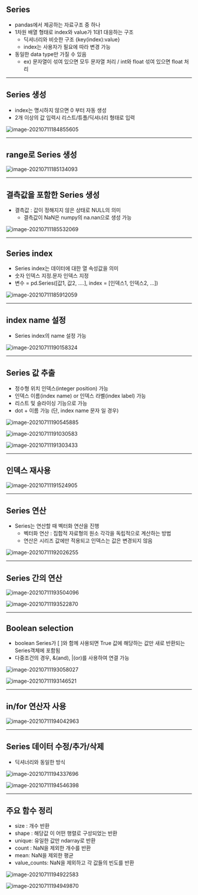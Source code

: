 ## Series

- pandas에서 제공하는 자료구조 중 하나
- 1차원 배열 형태로 index와  value가 1대1 대응하는 구조
  - 딕셔너리와 비슷한 구조 {key(index):value}
  - index는 사용자가 필요에 따라 변경 가능
- 동일한 data type만 가질 수 있음
  - ex) 문자열이 섞여 있으면 모두 문자열 처리 / int와 float 섞여 있으면 float 처리

---



## Series 생성

- index는 명시하지 않으면 0 부터 자동 생성
- 2개 이상의 값 입력시 리스트/튜플/딕셔너리 형태로 입력

![image-20210711184855605](picture/image-20210711184855605.png)

----



## range로 Series 생성



![image-20210711185134093](picture\image-20210711185134093.png)

---



## 결측값을 포함한 Series 생성

- 결측값 : 값이 정해지지 않은 상태로 NULL의 의미
  - 결측값이 NaN은 numpy의 na.nan으로 생성 가능

![image-20210711185532069](picture\image-20210711185532069.png)

---



## Series index

- Series index는 데이터에 대한 열 속성값을 의미
- 숫자 인덱스 지정.문자 인덱스 지정
- 변수 = pd.Series([값1, 값2, ....], index = [인덱스1, 인덱스2, ...])

![image-20210711185912059](picture\image-20210711185912059.png)

---

## index name 설정

- Series index의 name 설정 가능

![image-20210711190158324](picture\image-20210711190120677.png)

---



## Series 값 추출

- 정수형 위치 인덱스(integer position) 가능
- 인덱스 이름(index name) or 인덱스 라벨(index label) 가능
- 리스트 및 슬라이싱 기능으로 가능
- dot + 이름 가능 (단, index name 문자 일 경우)

![image-20210711190545885](picture/image-20210711190545885.png)



![image-20210711191030583](picture/image-20210711191030583.png)

![image-20210711191303433](../../../AppData/Roaming/Typora/typora-user-images/image-20210711191303433.png)

---



## 인덱스 재사용

![image-20210711191524905](picture/image-20210711191524905.png)

---



## Series 연산

- Series는 연산할 때 벡터화 연산을 진행
  - 벡터화 연산 : 집합적 자료형의 원소 각각을 독립적으로 계산하는 방법
  - 연산은 시리즈 값에만 적용되고 인덱스는 값은 변경되지 않음

![image-20210711192026255](picture/image-20210711192026255.png)

---



## Series 간의 연산

![image-20210711193504096](picture/image-20210711193504096.png)

![image-20210711193522870](picture/image-20210711193522870.png)

---



## **Boolean selection**

- boolean Series가 [ ]와 함께 사용되면 True 값에 해당하는 값만 새로 반환되는 Series객체에 포함됨
- 다중조건의 경우, &(and), |(or)를 사용하여 연결 가능

![image-20210711193058027](picture/image-20210711193058027.png)

![image-20210711193146521](picture/image-20210711193146521.png)

---



## in/for 연산자 사용

![image-20210711194042963](picture/image-20210711194042963.png)

---



## Series 데이터 수정/추가/삭제

- 딕셔너리와 동일한 방식

![image-20210711194337696](picture/image-20210711194337696.png)

![image-20210711194546398](picture/image-20210711194546398.png)

---



## 주요 함수 정리

- size : 개수 반환
- shape : 해당값 이 어떤 행렬로 구성되었는 반환
- unique: 유일한 값만 ndarray로 반환
- count : NaN을 제외한 개수를 반환
- mean: NaN을 제외한 평균
- value_counts: NaN을 제외하고 각 값들의 빈도를 반환

![image-20210711194922583](picture/image-20210711194922583.png)

![image-20210711194949870](picture/image-20210711194949870.png)

